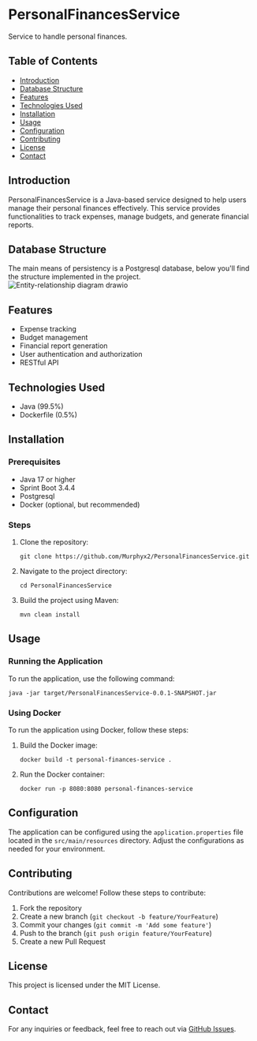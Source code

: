 # PersonalFinancesService

Service to handle personal finances.

## Table of Contents

- [Introduction](#introduction)
- [Database Structure](#database-structure)
- [Features](#features)
- [Technologies Used](#technologies-used)
- [Installation](#installation)
- [Usage](#usage)
- [Configuration](#configuration)
- [Contributing](#contributing)
- [License](#license)
- [Contact](#contact)

## Introduction

PersonalFinancesService is a Java-based service designed to help users manage their personal finances effectively. This service provides functionalities to track expenses, manage budgets, and generate financial reports.

## Database Structure
The main means of persistency is a Postgresql database, below you'll find the structure implemented in the project.
![Entity-relationship diagram drawio](https://github.com/user-attachments/assets/76e5475d-6d3a-41a9-bb45-9dd0c7c4e633)

## Features

- Expense tracking
- Budget management
- Financial report generation
- User authentication and authorization
- RESTful API

## Technologies Used

- Java (99.5%)
- Dockerfile (0.5%)

## Installation

### Prerequisites

- Java 17 or higher
- Sprint Boot 3.4.4
- Postgresql
- Docker (optional, but recommended)

### Steps

1. Clone the repository:
    ```
    git clone https://github.com/Murphyx2/PersonalFinancesService.git
    ```
2. Navigate to the project directory:
    ```
    cd PersonalFinancesService
    ```
3. Build the project using Maven:
    ```
    mvn clean install
    ```

## Usage

### Running the Application

To run the application, use the following command:
```
java -jar target/PersonalFinancesService-0.0.1-SNAPSHOT.jar
```
### Using Docker

To run the application using Docker, follow these steps:

1. Build the Docker image:
    ```
    docker build -t personal-finances-service .
    ```
2. Run the Docker container:
    ```
    docker run -p 8080:8080 personal-finances-service
    ```

## Configuration

The application can be configured using the `application.properties` file located in the `src/main/resources` directory. Adjust the configurations as needed for your environment.

## Contributing

Contributions are welcome! Follow these steps to contribute:

1. Fork the repository
2. Create a new branch (`git checkout -b feature/YourFeature`)
3. Commit your changes (`git commit -m 'Add some feature'`)
4. Push to the branch (`git push origin feature/YourFeature`)
5. Create a new Pull Request

## License

This project is licensed under the MIT License.

## Contact

For any inquiries or feedback, feel free to reach out via [GitHub Issues](https://github.com/Murphyx2/PersonalFinancesService/issues).
